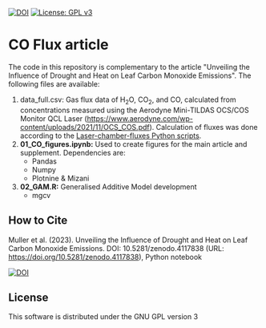 [![DOI](https://zenodo.org/badge/DOI/10.5281/zenodo.4117838.svg)](https://doi.org/10.5281/zenodo.4117838)
[![License: GPL v3](https://img.shields.io/badge/License-GPLv3-blue.svg)](https://www.gnu.org/licenses/gpl-3.0)

# CO Flux article

The code in this repository is complementary to the article "Unveiling the Influence of Drought and Heat on Leaf Carbon Monoxide Emissions". The following files are available:

1. data_full.csv: Gas flux data of H<sub>2</sub>O, CO<sub>2</sub>, and CO, calculated from concentrations measured using the Aerodyne Mini-TILDAS OCS/COS Monitor QCL Laser (https://www.aerodyne.com/wp-content/uploads/2021/11/OCS_COS.pdf). Calculation of fluxes was done according to the [Laser-chamber-fluxes Python scripts](https://github.com/kebasaa/Laser-chamber-fluxes).
2. **01_CO_figures.ipynb:** Used to create figures for the main article and supplement. Dependencies are:
    - Pandas
    - Numpy
    - Plotnine & Mizani
3. **02_GAM.R:** Generalised Additive Model development
    - mgcv

## How to Cite

Muller et al. (2023). Unveiling the Influence of Drought and Heat on Leaf Carbon Monoxide Emissions. DOI: 10.5281/zenodo.4117838  (URL:
<https://doi.org/10.5281/zenodo.4117838>), Python notebook

[![DOI](https://zenodo.org/badge/DOI/10.5281/zenodo.4117838.svg)](https://doi.org/10.5281/zenodo.4117838)

## License

This software is distributed under the GNU GPL version 3

